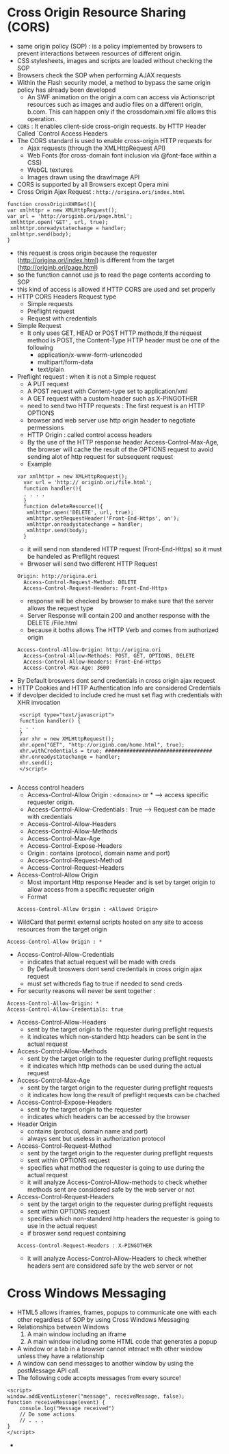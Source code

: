 # Cross Origin Resource Sharing (CORS)
- same origin policy (SOP) : is a policy implemented by browsers to prevent interactions between resources of different origin.
- CSS stylesheets, images and scripts are loaded without checking the SOP
- Browsers check the SOP when performing AJAX requests
- Within the Flash security model, a method to bypass the same origin policy has already been developed
  - An SWF animation on the origin a.com can access via Actionscript resources such as images and audio files on a different origin, b.com. This can happen only if the crossdomain.xml file allows this operation.
- `CORS` : It enables client-side cross-origin requests. by HTTP Header Called `Control Access Headers
- The CORS standard is used to enable cross-origin HTTP requests for
  - Ajax requests (through the XMLHttpRequest API)
  - Web Fonts (for cross-domain font inclusion via @font-face within a CSS)
  - WebGL textures
  - Images drawn using the drawImage API
- CORS is supported by all Browsers except Opera mini
- Cross Origin Ajax Request : `http://origina.ori/index.html`
```
function crossOriginXHRGet(){
var xmlhttpr = new XMLHttpRequest();
var url = 'http://originb.ori/page.html';
 xmlhttpr.open('GET', url, true);
 xmlhttpr.onreadystatechange = handler;
 xmlhttpr.send(body); 
}
```
- this request is cross origin because the requester (http://origina.ori/index.html) is different from the target (http://originb.ori/page.html)
- so the function cannot use js to read the page contents according to SOP
- this kind of access is allowed if HTTP CORS are used and set properly
- HTTP CORS Headers  Request type
  - Simple requests
  - Preflight request
  - Request with credentials
- Simple Request
  - It only uses GET, HEAD or POST HTTP methods,If the request method is POST, the Content-Type HTTP header must be one of the following
    - application/x-www-form-urlencoded
    - multipart/form-data
    - text/plain
- Preflight request : when it is not a Simple request
  - A PUT request
  - A POST request with Content-type set to application/xml
  - A GET request with a custom header such as X-PINGOTHER
  - need to send two HTTP requests : The first request is an HTTP OPTIONS
  - browser and web server use http origin header to negotiate permessions
  - HTTP Origin : called control access headers
  - By the use of the HTTP response header Access-Control-Max-Age, the browser will cache the result of the OPTIONS request to avoid sending alot of http request for subsequent request 
  - Example
  ```
  var xmlhttpr = new XMLHttpRequest();
	var url = 'http:// originb.ori/file.html';
	function handler(){
	. . . . 
	}
	function deleteResource(){
	 xmlhttpr.open('DELETE', url, true);
	 xmlhttpr.setRequestHeader('Front-End-Https', on');
	 xmlhttpr.onreadystatechange = handler;
	 xmlhttpr.send(body); 
	}
  ```
  - it will send non standered HTTP request (Front-End-Https) so it must be handeled as Preflight request
  - Brwoser will send two different HTTP Request
  ```
  Origin: http://origina.ori 
	Access-Control-Request-Method: DELETE
	Access-Control-Request-Headers: Front-End-Https
  ```
  - response will be checked by browser to make sure that the server allows the request type
  - Server Response will contain 200 and another response with the DELETE /File.html
  - because it boths allows The HTTP Verb and comes from authorized origin
  ```
  Access-Control-Allow-Origin: http://origina.ori
	Access-Control-Allow-Methods: POST, GET, OPTIONS, DELETE
	Access-Control-Allow-Headers: Front-End-Https
	Access-Control-Max-Age: 3600
  ```
- By Default broswers dont send credentials in cross origin ajax request
- HTTP Cookies and HTTP Authentication Info are considered Credentials
- if devolper decided to include cred he must set flag with credentials with XHR invocation
```
	<script type="text/javascript">
	function handler() {
	. . . 
	}
	var xhr = new XMLHttpRequest();
	xhr.open("GET", "http://originb.com/home.html", true);
	xhr.withCredentials = true; ###################################
	xhr.onreadystatechange = handler;
	xhr.send();
	</script>
	
```
- Access control headers 
  - Access-Control-Allow Origin : `<domains>` or *  -->  access specific requester origin.
  - Access-Control-Allow-Credentials : True --> Request can be made with credentials
  - Access-Control-Allow-Headers
  - Access-Control-Allow-Methods
  - Access-Control-Max-Age 
  - Access-Control-Expose-Headers
  - Origin : contains (protocol, domain name and port)
  - Access-Control-Request-Method
  - Access-Control-Request-Headers
- Access-Control-Allow Origin
  - Most important Http response Header and is set by target origin to allow access from a specific requester origin
  - Format
  ```
  Access-Control-Allow Origin : <Allowed Origin>
  ```
- WildCard that permit external scripts hosted on any site to access resources from the target origin
 ```
 Access-Control-Allow Origin : *
 ```
- Access-Control-Allow-Credentials
  - indicates that actual request will be made with creds
  - By Default broswers dont send credentials in cross origin ajax request
  - must set withcreds flag to true if needed to send creds
- For security reasons will never be sent together : 
```
Access-Control-Allow-Origin: *
Access-Control-Allow-Credentials: true
```
- Access-Control-Allow-Headers
  - sent by the target origin to the requester  during preflight requests
  - it indicates which non-standerd http headers can be sent in the actual request
- Access-Control-Allow-Methods
  - sent by the target origin to the requester  during preflight requests
  - it indicates which http methods can be used during the actual request
- Access-Control-Max-Age
  - sent by the target origin to the requester  during preflight requests
  - it indicates how long the result of preflight requests can be chached
- Access-Control-Expose-Headers
  - sent by the target origin to the requester
  - indicates which headers can be accessed by the browser
- Header Origin
  - contains (protocol, domain name and port)
  - always sent but useless in authorization protocol
- Access-Control-Request-Method
  - sent by the target origin to the requester  during preflight requests
  - sent within OPTIONS request
  - specifies what method the requester is going to use during the actual request
  - it will analyze Access-Control-Allow-methods to check whether methods sent are considered safe by the web server  or not
- Access-Control-Request-Headers
  - sent by the target origin to the requester  during preflight requests
  - sent within OPTIONS request
  - specifies which non-standerd http headers the requester is going to use in the actual request
  - if broswer send request containing
  ```
  Access-Control-Request-Headers : X-PINGOTHER
  ```
  - it will analyze Access-Control-Allow-Headers to check whether headers sent are considered safe by the web server  or not
# Cross Windows Messaging
- HTML5 allows iframes, frames, popups to communicate one with each other regardless of SOP by using Cross Windows Messaging
- Relationships between Windows
	1. A main window including an iframe
	2. A main window including some HTML code that generates a popup
- A window or a tab in a browser cannot interact with other window unless they have a relationship
- A window can send messages to another window by using the postMessage API call.
- The following code accepts messages from every source!
```
<script>
window.addEventListener("message", receiveMessage, false);
function receiveMessage(event) {
	console.log("Message received")
 	// Do some actions
	// . . . 
}
</script>
```
- 
